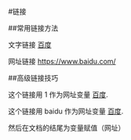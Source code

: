 #链接

##常用链接方法

文字链接    [百度](https://www.baidu.com/)

网址链接    <https://www.baidu.com/>

##高级链接技巧

这个链接用 1 作为网址变量 [百度][1].

这个链接用 baidu 作为网址变量 [百度][baidu].

然后在文档的结尾为变量赋值（网址）

[1]: https://www.baidu.com/
[baidu]: https://www.baidu.com/